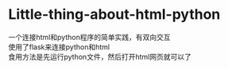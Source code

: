 # Little-thing-about-html-python
一个连接html和python程序的简单实践，有双向交互<br>
使用了flask来连接python和html<br>
食用方法是先运行python文件，然后打开html网页就可以了<br>

